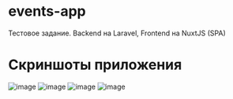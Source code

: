 # events-app
  Тестовое задание. Backend на Laravel, Frontend на NuxtJS (SPA)

# Скриншоты приложения

![image](https://github.com/littlegirl-yar/events-app/assets/59262478/b49b76e8-151f-460d-a1bf-330b5bfec3b2)
![image](https://github.com/littlegirl-yar/events-app/assets/59262478/292f97b2-b88b-49e2-9f94-579c9d61b693)
![image](https://github.com/littlegirl-yar/events-app/assets/59262478/6659fc8b-158d-4ec8-8c80-60cf41a13299)
![image](https://github.com/littlegirl-yar/events-app/assets/59262478/4c86c2c9-6e49-4eb6-a7e5-d363b195c127)
